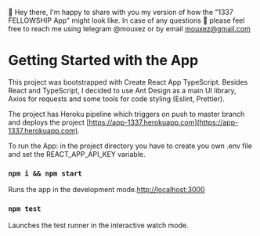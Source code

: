 👋 Hey there,
I'm happy to share with you my version of how the "1337 FELLOWSHIP App" might look like.
In case of any questions 💬 please feel free to reach me using telegram @mouxez or by email mouxez@gmail.com

# Getting Started with the App
This project was bootstrapped with Create React App TypeScript.
Besides React and TypeScript, I decided to use Ant Design as a main UI library, Axios for requests and some tools for code styling (Eslint, Prettier).

The project has Heroku pipeline which triggers on push to master branch and deploys the project [https://app-1337.herokuapp.com](https://app-1337.herokuapp.com).

To run the App:
 in the project directory you have to create you own .env file and set the REACT_APP_API_KEY variable. 
### `npm i && npm start`
Runs the app in the development mode.[http://localhost:3000](http://localhost:3000)

### `npm test`
Launches the test runner in the interactive watch mode.